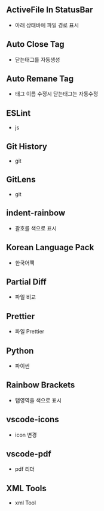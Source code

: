 ## ActiveFile In StatusBar
- 아래 상태바에 파일 경로 표시

## Auto Close Tag
- 닫는태그를 자동생성

## Auto Remane Tag
- 태그 이름 수정시 닫는태그는 자동수정

## ESLint
- js

## Git History
- git

## GitLens
- git

## indent-rainbow
- 괄호를 색으로 표시

## Korean Language Pack
- 한국어팩

## Partial Diff
- 파일 비교

## Prettier
- 파일 Prettier

## Python
- 파이썬

## Rainbow Brackets
- 탭영역을 색으로 표시

## vscode-icons
- icon 변경

## vscode-pdf
- pdf 리더

## XML Tools
- xml Tool